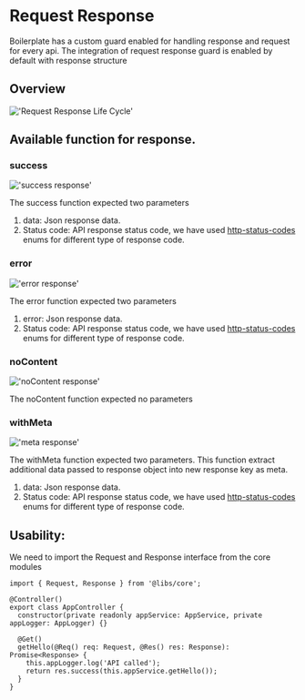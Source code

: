 # Request Response 
  Boilerplate has a custom guard enabled for handling response and request for every api. The integration of request response guard is enabled by default with response structure

## Overview

!['Request Response Life Cycle'](https://github.com/NeoSOFT-Technologies/rest-node-nestjs/blob/main/wiki/images/nestjs-request-life-cycle.png?raw=true)

## Available function for response.

### **success**

!['success response'](https://github.com/NeoSOFT-Technologies/rest-node-nestjs/blob/main/wiki/images/success-response.png?raw=true)

 The success function expected two parameters
 1) data: Json response data.
 2) Status code: API response status code, we have used [http-status-codes](https://www.npmjs.com/package/http-status-codes) enums for different type of response code.

### **error**

!['error response'](https://github.com/NeoSOFT-Technologies/rest-node-nestjs/blob/main/wiki/images/error-response.png?raw=true)

 The error function expected two parameters
 1) error: Json response data.
 2) Status code: API response status code, we have used [http-status-codes](https://www.npmjs.com/package/http-status-codes) enums for different type of response code.

### **noContent**

!['noContent response'](https://github.com/NeoSOFT-Technologies/rest-node-nestjs/blob/main/wiki/images/no-content-response.png?raw=true)

 The noContent function expected no parameters


### **withMeta**

!['meta response'](https://github.com/NeoSOFT-Technologies/rest-node-nestjs/blob/main/wiki/images/meta-response.png?raw=true)

 The withMeta function expected two parameters. This function extract additional data passed to response object into new response key as meta.
 1) data: Json response data.
 2) Status code: API response status code, we have used [http-status-codes](https://www.npmjs.com/package/http-status-codes) enums for different type of response code.

## Usability:  

We need to import the Request and Response interface from the core modules

```import { Request, Response } from '@libs/core';```
```
@Controller()
export class AppController {
  constructor(private readonly appService: AppService, private appLogger: AppLogger) {}

  @Get()
  getHello(@Req() req: Request, @Res() res: Response): Promise<Response> {
    this.appLogger.log('API called');
    return res.success(this.appService.getHello());
  }
}
```
